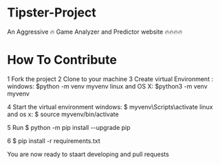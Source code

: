 # Tipster-Project
An Aggressive :fire: Game Analyzer and Predictor website :fire::fire::fire::fire:

# How To Contribute

1 Fork the project
2 Clone to your machine
3 Create virtual Environment : 
    windows:  $python -m venv myvenv
    linux and OS X: $python3 -m venv myvenv

4 Start the virtual environment 
    windows: $ myvenv\Scripts\activate
    linux and os x: $ source myvenv/bin/activate
    
5 Run $ python -m pip install --upgrade pip

6 $ pip install -r requirements.txt

You are now ready to staart developing and pull requests
